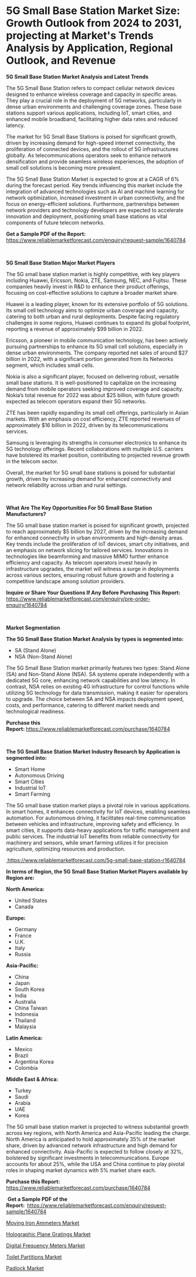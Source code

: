 <p><h1>5G Small Base Station Market Size: Growth Outlook from 2024 to 2031, projecting at Market's Trends Analysis by Application, Regional Outlook, and Revenue</h1></p><p><strong>5G Small Base Station Market Analysis and Latest Trends</strong></p>
<p><p>The 5G Small Base Station refers to compact cellular network devices designed to enhance wireless coverage and capacity in specific areas. They play a crucial role in the deployment of 5G networks, particularly in dense urban environments and challenging coverage zones. These base stations support various applications, including IoT, smart cities, and enhanced mobile broadband, facilitating higher data rates and reduced latency.</p><p>The market for 5G Small Base Stations is poised for significant growth, driven by increasing demand for high-speed internet connectivity, the proliferation of connected devices, and the rollout of 5G infrastructures globally. As telecommunications operators seek to enhance network densification and provide seamless wireless experiences, the adoption of small cell solutions is becoming more prevalent.</p><p>The 5G Small Base Station Market is expected to grow at a CAGR of 6% during the forecast period. Key trends influencing this market include the integration of advanced technologies such as AI and machine learning for network optimization, increased investment in urban connectivity, and the focus on energy-efficient solutions. Furthermore, partnerships between network providers and technology developers are expected to accelerate innovation and deployment, positioning small base stations as vital components of future telecom networks.</p></p>
<p><strong>Get a Sample PDF of the Report:&nbsp;</strong> <a href="https://www.reliablemarketforecast.com/enquiry/request-sample/1640784?utm_campaign=1260&utm_medium=2&utm_source=Github&utm_content=ia&utm_term=25092024&utm_id=5g-small-base-station">https://www.reliablemarketforecast.com/enquiry/request-sample/1640784</a></p>
<p>&nbsp;</p>
<p><strong>5G Small Base Station Major Market Players</strong></p>
<p><p>The 5G small base station market is highly competitive, with key players including Huawei, Ericsson, Nokia, ZTE, Samsung, NEC, and Fujitsu. These companies heavily invest in R&D to enhance their product offerings, focusing on cost-effective solutions to capture a broader market share.</p><p>Huawei is a leading player, known for its extensive portfolio of 5G solutions. Its small cell technology aims to optimize urban coverage and capacity, catering to both urban and rural deployments. Despite facing regulatory challenges in some regions, Huawei continues to expand its global footprint, reporting a revenue of approximately $99 billion in 2022.</p><p>Ericsson, a pioneer in mobile communication technology, has been actively pursuing partnerships to enhance its 5G small cell solutions, especially in dense urban environments. The company reported net sales of around $27 billion in 2022, with a significant portion generated from its Networks segment, which includes small cells.</p><p>Nokia is also a significant player, focused on delivering robust, versatile small base stations. It is well-positioned to capitalize on the increasing demand from mobile operators seeking improved coverage and capacity. Nokia’s total revenue for 2022 was about $25 billion, with future growth expected as telecom operators expand their 5G networks.</p><p>ZTE has been rapidly expanding its small cell offerings, particularly in Asian markets. With an emphasis on cost efficiency, ZTE reported revenues of approximately $16 billion in 2022, driven by its telecommunications services.</p><p>Samsung is leveraging its strengths in consumer electronics to enhance its 5G technology offerings. Recent collaborations with multiple U.S. carriers have bolstered its market position, contributing to projected revenue growth in the telecom sector.</p><p>Overall, the market for 5G small base stations is poised for substantial growth, driven by increasing demand for enhanced connectivity and network reliability across urban and rural settings.</p></p>
<p>&nbsp;</p>
<p><strong>What Are The Key Opportunities For 5G Small Base Station Manufacturers?</strong></p>
<p><p>The 5G small base station market is poised for significant growth, projected to reach approximately $5 billion by 2027, driven by the increasing demand for enhanced connectivity in urban environments and high-density areas. Key trends include the proliferation of IoT devices, smart city initiatives, and an emphasis on network slicing for tailored services. Innovations in technologies like beamforming and massive MIMO further enhance efficiency and capacity. As telecom operators invest heavily in infrastructure upgrades, the market will witness a surge in deployments across various sectors, ensuring robust future growth and fostering a competitive landscape among solution providers.</p></p>
<p><strong>Inquire or Share Your Questions If Any Before Purchasing This Report:</strong> <a href="https://www.reliablemarketforecast.com/enquiry/pre-order-enquiry/1640784?utm_campaign=1260&utm_medium=2&utm_source=Github&utm_content=ia&utm_term=25092024&utm_id=5g-small-base-station">https://www.reliablemarketforecast.com/enquiry/pre-order-enquiry/1640784</a></p>
<p>&nbsp;</p>
<p><strong>Market Segmentation</strong></p>
<p><strong>The 5G Small Base Station Market Analysis by types is segmented into:</strong></p>
<p><ul><li>SA (Stand Alone)</li><li>NSA (Non-Stand Alone)</li></ul></p>
<p><p>The 5G Small Base Station market primarily features two types: Stand Alone (SA) and Non-Stand Alone (NSA). SA systems operate independently with a dedicated 5G core, enhancing network capabilities and low latency. In contrast, NSA relies on existing 4G infrastructure for control functions while utilizing 5G technology for data transmission, making it easier for operators to upgrade. The choice between SA and NSA impacts deployment speed, costs, and performance, catering to different market needs and technological readiness.</p></p>
<p><strong>Purchase this Report:&nbsp;</strong><a href="https://www.reliablemarketforecast.com/purchase/1640784?utm_campaign=1260&utm_medium=2&utm_source=Github&utm_content=ia&utm_term=25092024&utm_id=5g-small-base-station">https://www.reliablemarketforecast.com/purchase/1640784</a></p>
<p>&nbsp;</p>
<p><strong>The 5G Small Base Station Market Industry Research by Application is segmented into:</strong></p>
<p><ul><li>Smart Home</li><li>Autonomous Driving</li><li>Smart Cities</li><li>Industrial IoT</li><li>Smart Farming</li></ul></p>
<p><p>The 5G small base station market plays a pivotal role in various applications. In smart homes, it enhances connectivity for IoT devices, enabling seamless automation. For autonomous driving, it facilitates real-time communication between vehicles and infrastructure, improving safety and efficiency. In smart cities, it supports data-heavy applications for traffic management and public services. The industrial IoT benefits from reliable connectivity for machinery and sensors, while smart farming utilizes it for precision agriculture, optimizing resources and production.</p></p>
<p><a href="https://www.reliablemarketforecast.com/5g-small-base-station-r1640784?utm_campaign=1260&utm_medium=2&utm_source=Github&utm_content=ia&utm_term=25092024&utm_id=5g-small-base-station">&nbsp;https://www.reliablemarketforecast.com/5g-small-base-station-r1640784</a></p>
<p><strong>In terms of Region, the 5G Small Base Station Market Players available by Region are:</strong></p>
<p>
    <p> <strong> North America: </strong>
        <ul>
            <li>United States</li>
            <li>Canada</li>
        </ul>
        </p> 
    <p> <strong> Europe: </strong>
        <ul>
            <li>Germany</li>
            <li>France</li>
            <li>U.K.</li>
            <li>Italy</li>
            <li>Russia</li>
        </ul>
        </p> 
    <p> <strong> Asia-Pacific: </strong>
        <ul>
            <li>China</li>
            <li>Japan</li>
            <li>South Korea</li>
            <li>India</li>
            <li>Australia</li>
            <li>China Taiwan</li>
            <li>Indonesia</li>
            <li>Thailand</li>
            <li>Malaysia</li>
        </ul>
        </p> 
    <p> <strong> Latin America: </strong>
        <ul>
            <li>Mexico</li>
            <li>Brazil</li>
            <li>Argentina Korea</li>
            <li>Colombia</li>
        </ul>
        </p> 
    <p> <strong> Middle East & Africa: </strong>
        <ul>
            <li>Turkey</li>
            <li>Saudi</li>
            <li>Arabia</li>
            <li>UAE</li>
            <li>Korea</li>
        </ul>
    </p>
    </p>
<p><p>The 5G small base station market is projected to witness substantial growth across key regions, with North America and Asia-Pacific leading the charge. North America is anticipated to hold approximately 35% of the market share, driven by advanced network infrastructure and high demand for enhanced connectivity. Asia-Pacific is expected to follow closely at 32%, bolstered by significant investments in telecommunications. Europe accounts for about 25%, while the USA and China continue to play pivotal roles in shaping market dynamics with 5% market share each.</p></p>
<p><strong>Purchase this Report: </strong><a href="https://www.reliablemarketforecast.com/purchase/1640784?utm_campaign=1260&utm_medium=2&utm_source=Github&utm_content=ia&utm_term=25092024&utm_id=5g-small-base-station">https://www.reliablemarketforecast.com/purchase/1640784</a></p>
<p>&nbsp;<strong>Get a Sample PDF of the Report:&nbsp;&nbsp;</strong><a href="https://www.reliablemarketforecast.com/enquiry/request-sample/1640784?utm_campaign=1260&utm_medium=2&utm_source=Github&utm_content=ia&utm_term=25092024&utm_id=5g-small-base-station">https://www.reliablemarketforecast.com/enquiry/request-sample/1640784</a></p>
<p><strong></strong></p>
<p><p><a href="https://www.linkedin.com/pulse/moving-iron-ammeters-market-share-analysis-growth-trends-forecasts-mkyfe?trackingId=oDKbyfwXTHG3wmkX2brklQ%3D%3D&utm_campaign=1260&utm_medium=2&utm_source=Github&utm_content=ia&utm_term=25092024&utm_id=5g-small-base-station">Moving Iron Ammeters Market</a></p><p><a href="https://github.com/dringals/Market-Research-Report-List-6/blob/main/holographic-plane-gratings-market.md?utm_campaign=1260&utm_medium=2&utm_source=Github&utm_content=ia&utm_term=25092024&utm_id=5g-small-base-station">Holographic Plane Gratings Market</a></p><p><a href="https://www.linkedin.com/pulse/digital-frequency-meters-market-size-segmentation-trends-growth-elzbe?trackingId=OXXssGm6QeaSjSW%2F11VnRQ%3D%3D&utm_campaign=1260&utm_medium=2&utm_source=Github&utm_content=ia&utm_term=25092024&utm_id=5g-small-base-station">Digital Frequency Meters Market</a></p><p><a href="https://issuu.com/reportprime-2/docs/toilet-partitions-market-size-2030._e2a657079c13f5?utm_campaign=1260&utm_medium=2&utm_source=Github&utm_content=ia&utm_term=25092024&utm_id=5g-small-base-station">Toilet Partitions Market</a></p><p><a href="https://issuu.com/reportprime-2/docs/padlock-market-size-2030.pptx_28d44d2b45323d?utm_campaign=1260&utm_medium=2&utm_source=Github&utm_content=ia&utm_term=25092024&utm_id=5g-small-base-station">Padlock Market</a></p></p>
